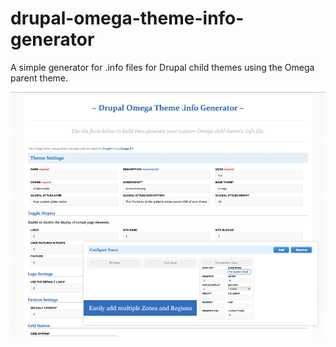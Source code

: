 drupal-omega-theme-info-generator
=================================

A simple generator for .info files for Drupal child themes using the Omega parent theme.

![ScreenShot](https://github.com/bmarshall511/drupal-omega-theme-info-generator/blob/master/assets/img/preview.png)